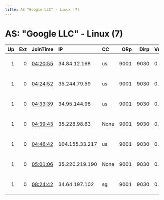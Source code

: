 ```yaml
---
title: AS "Google LLC" - Linux (7)
---
```


# AS: "Google LLC" - Linux (7)

|   Up |   Ext | JoinTime                                                                                            | IP             | CC   |   ORp |   Dirp | Version   | Contact           | Nickname        |   eFamMembers |
|-----:|------:|:----------------------------------------------------------------------------------------------------|:---------------|:-----|------:|-------:|:----------|:------------------|:----------------|--------------:|
|    1 |     0 | [04:20:55](https://metrics.torproject.org/rs.html#details/F2737B090E359459A126BF2B3CBD85B0A29F14BD) | 34.84.12.168   | us   |  9001 |   9030 | 0.4.3.6   | tor at a9 dot wtf | a9TorRelayGCP01 |             1 |
|    1 |     0 | [04:24:52](https://metrics.torproject.org/rs.html#details/B88F5A6F6F14EEDC00342D65F3B308750852F768) | 35.244.79.59   | us   |  9001 |   9030 | 0.4.3.6   | tor at a9 dot wtf | a9TorRelayGCP02 |             1 |
|    1 |     0 | [04:33:39](https://metrics.torproject.org/rs.html#details/8986046DD2B280219B783B3AA656CD97C325825F) | 34.95.144.98   | us   |  9001 |   9030 | 0.4.3.6   | tor at a9 dot wtf | a9TorRelayGCP03 |             1 |
|    1 |     0 | [04:39:43](https://metrics.torproject.org/rs.html#details/9C36EC3B6151E677B6525EF3699BB4924FFE8198) | 35.228.98.63   | None |  9001 |   9030 | 0.4.3.6   | tor at a9 dot wtf | a9TorRelayGCP04 |             1 |
|    1 |     0 | [04:46:42](https://metrics.torproject.org/rs.html#details/C38A62CD9B883452C26F564D1D8CB0E2FEBB906A) | 104.155.33.217 | us   |  9001 |   9030 | 0.4.3.6   | tor at a9 dot wtf | a9TorRelayGCP05 |             1 |
|    1 |     0 | [05:01:06](https://metrics.torproject.org/rs.html#details/D714F6E021F8B8191F88CBE1F0B438E6B4D5D139) | 35.220.219.190 | None |  9001 |   9030 | 0.4.3.6   | tor at a9 dot wtf | a9TorRelayGCP06 |             1 |
|    1 |     0 | [08:24:42](https://metrics.torproject.org/rs.html#details/A9072F1F489EA0B5F18B448F95DE1BC42D17FF76) | 34.64.197.102  | sg   |  9001 |   9030 | 0.4.3.6   | tor at a9 dot wtf | a9TorRelayGCP07 |             1 |
